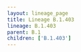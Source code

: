 ```yaml
---
layout: lineage_page
title: Lineage B.1.403
lineage: B.1.403
parent: B.1
children: ['B.1.403']
---
```

